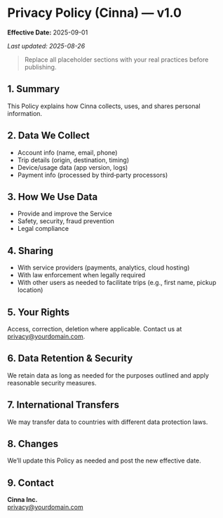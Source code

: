 # Privacy Policy (Cinna) — v1.0

**Effective Date:** 2025-09-01

_Last updated: 2025-08-26_

> Replace all placeholder sections with your real practices before publishing.

## 1. Summary
This Policy explains how Cinna collects, uses, and shares personal information.

## 2. Data We Collect
- Account info (name, email, phone)
- Trip details (origin, destination, timing)
- Device/usage data (app version, logs)
- Payment info (processed by third‑party processors)

## 3. How We Use Data
- Provide and improve the Service
- Safety, security, fraud prevention
- Legal compliance

## 4. Sharing
- With service providers (payments, analytics, cloud hosting)
- With law enforcement when legally required
- With other users as needed to facilitate trips (e.g., first name, pickup location)

## 5. Your Rights
Access, correction, deletion where applicable. Contact us at privacy@yourdomain.com.

## 6. Data Retention & Security
We retain data as long as needed for the purposes outlined and apply reasonable security measures.

## 7. International Transfers
We may transfer data to countries with different data protection laws.

## 8. Changes
We’ll update this Policy as needed and post the new effective date.

## 9. Contact
**Cinna Inc.**  
privacy@yourdomain.com